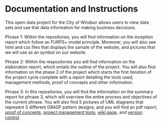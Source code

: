 # Documentation and Instructions
This open-data project for the City of Windsor allows users to view data sets and use that data information for making business decisions. 

Phrase 1:
Within the repositories, you will find information on the inception report which follow an FURPS+ model principle. Moreover, you will also see html and css files that displays the sample of the website, and pictures that we will use as an symbol on our website.  

Phrase 2:
Within the respositories you will find information on the elaboration report, which entails the outline of the project. You will also find information on the phase 2 of the project which starts the first iteration of the project cycle complete with a report detailing the tools used, management methods, proof of concepts and other information.

Phrase 3:
In this repositories, you will find the information on the summary report for phrase 3,  which will overview the entire process and objectives of the current phrase. You will also find 5 pictures of UML diagrams that represent 5 different GRASP pattern designs, and you will find an pdf report, [proof of concepts](https://github.com/stunnashadez/3220Project/tree/master/Phase%203/Proof%20of%20Concepts), [project management tools](https://github.com/stunnashadez/3220Project/projects/1), [wiki page](https://github.com/stunnashadez/3220Project/wiki), and [version control](https://github.com/stunnashadez/3220Project/pulls?q=is%3Aopen+is%3Apr).  

